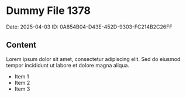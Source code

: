 # Dummy File 1378

Date: 2025-04-03
ID: 0A854B04-D43E-452D-9303-FC214B2C26FF

## Content

Lorem ipsum dolor sit amet, consectetur adipiscing elit.
Sed do eiusmod tempor incididunt ut labore et dolore magna aliqua.

* Item 1
* Item 2
* Item 3

